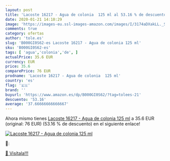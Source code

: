 ```yaml
---
layout: post
title: 'Lacoste 16217 - Agua de colonia  125 ml al 53.16 % de descuento'
date: 2020-01-21 14:10:29
image: 'https://images-eu.ssl-images-amazon.com/images/I/3174aDXakLL._SL400_.jpg'
comments: true
category: ofertas
author: 'tole.es'
slug: 'B000GI0S62-es Lacoste 16217 - Agua de colonia 125 ml'
sku: 'B000GI0S62-es'
tags: [ 'agua','colonia','de', ]
actualPrice: 35.6 EUR
currency: EUR
price: 35.6
comparePrice: 76 EUR
prodname: 'Lacoste 16217 - Agua de colonia  125 ml'
country: 'es'
flag: '🇪🇸'
brand: ''
buyurl: 'https://www.amazon.es/dp/B000GI0S62/?tag=tolees-21'
descuento: '53.16'
average: '37.66666666666667'
---
```


Ahora mismo tienes [Lacoste 16217 - Agua de colonia  125 ml](https://www.amazon.es/dp/B000GI0S62/?tag=tolees-21) a 35.6 EUR (original: 76 EUR) (53.16 %  de descuento) en el siguiente enlace!

[![Lacoste 16217 - Agua de colonia  125 ml](https://images-eu.ssl-images-amazon.com/images/I/3174aDXakLL._SL400_.jpg)](https://www.amazon.es/dp/B000GI0S62/?tag=tolees-21)

🔎:


[🛒 Visítala!!!](https://www.amazon.es/dp/B000GI0S62/?tag=tolees-21)
